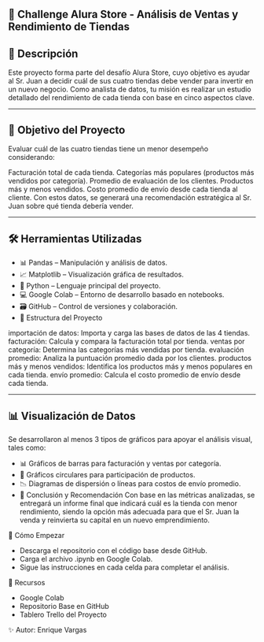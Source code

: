 🛒 Challenge Alura Store - Análisis de Ventas y Rendimiento de Tiendas
---
📌 Descripción
---
Este proyecto forma parte del desafío Alura Store, cuyo objetivo es ayudar al Sr. Juan a decidir cuál de sus cuatro tiendas debe vender para invertir en un nuevo negocio. Como analista de datos, tu misión es realizar un estudio detallado del rendimiento de cada tienda con base en cinco aspectos clave.

---
🧠 Objetivo del Proyecto
---
Evaluar cuál de las cuatro tiendas tiene un menor desempeño considerando:

Facturación total de cada tienda.
Categorías más populares (productos más vendidos por categoría).
Promedio de evaluación de los clientes.
Productos más y menos vendidos.
Costo promedio de envío desde cada tienda al cliente.
Con estos datos, se generará una recomendación estratégica al Sr. Juan sobre qué tienda debería vender.

---
🛠 Herramientas Utilizadas
---
+ 📊 Pandas – Manipulación y análisis de datos.
+ 📈 Matplotlib – Visualización gráfica de resultados.
+ 🐍 Python – Lenguaje principal del proyecto.
+ 💻 Google Colab – Entorno de desarrollo basado en notebooks.
+ 🗃️ GitHub – Control de versiones y colaboración.
+ 📂 Estructura del Proyecto

importación de datos: Importa y carga las bases de datos de las 4 tiendas.
facturación: Calcula y compara la facturación total por tienda.
ventas por categoría: Determina las categorías más vendidas por tienda.
evaluación promedio: Analiza la puntuación promedio dada por los clientes.
productos más y menos vendidos: Identifica los productos más y menos populares en cada tienda.
envío promedio: Calcula el costo promedio de envío desde cada tienda.

---
📊 Visualización de Datos
---
Se desarrollaron al menos 3 tipos de gráficos para apoyar el análisis visual, tales como:

+ 📊 Gráficos de barras para facturación y ventas por categoría.
+ 🥧 Gráficos circulares para participación de productos.
+ 📉 Diagramas de dispersión o líneas para costos de envío promedio.
+ 📝 Conclusión y Recomendación
Con base en las métricas analizadas, se entregará un informe final que indicará cuál es la tienda con menor rendimiento, siendo la opción más adecuada para que el Sr. Juan la venda y reinvierta su capital en un nuevo emprendimiento.

🚀 Cómo Empezar

+ Descarga el repositorio con el código base desde GitHub.
+ Carga el archivo .ipynb en Google Colab.
+ Sigue las instrucciones en cada celda para completar el análisis.

📎 Recursos

+ Google Colab
+ Repositorio Base en GitHub
+ Tablero Trello del Proyecto

✨ Autor: Enrique Vargas

